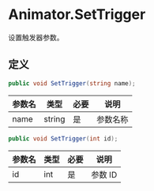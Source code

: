 # Animator.SetTrigger

设置触发器参数。

## 定义

```csharp
public void SetTrigger(string name);
```

| 参数名 | 类型   | 必要             | 说明     |
| ------ | ------ | ---------------- | -------- |
| name   | string | 是               | 参数名称 |


```csharp
public void SetTrigger(int id);
```

| 参数名 | 类型   | 必要             | 说明     |
| ------ | ------ | ---------------- | -------- |
| id     | int    | 是              | 参数 ID  |
